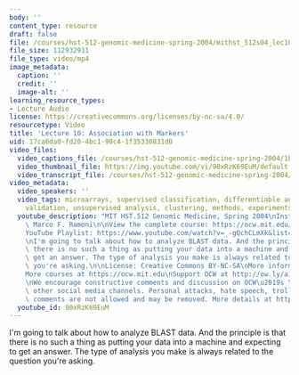 ```yaml
---
body: ''
content_type: resource
draft: false
file: /courses/hst-512-genomic-medicine-spring-2004/mithst_512s04_lec10_360p_16_9.mp4
file_size: 112932911
file_type: video/mp4
image_metadata:
  caption: ''
  credit: ''
  image-alt: ''
learning_resource_types:
- Lecture Audio
license: https://creativecommons.org/licenses/by-nc-sa/4.0/
resourcetype: Video
title: 'Lecture 10: Association with Markers'
uid: 17ca6da0-fd20-4bc1-90c4-1f35330831d0
video_files:
  video_captions_file: /courses/hst-512-genomic-medicine-spring-2004/1LJb05R-IlSu2oj6D9of1VAd2O3SOUJ3m_transcript.webvtt
  video_thumbnail_file: https://img.youtube.com/vi/90xRzK69EuM/default.jpg
  video_transcript_file: /courses/hst-512-genomic-medicine-spring-2004/1LJb05R-IlSu2oj6D9of1VAd2O3SOUJ3m_transcript.pdf
video_metadata:
  video_speakers: ''
  video_tags: microarrays, supervised classification, differentiable analysis, prediction,
    validation, unsupervised analysis, clustering, methods, experiments, base networks
  youtube_description: "MIT HST.512 Genomic Medicine, Spring 2004\nInstructor: Dr.\
    \ Marco F. Ramoni\n\nView the complete course: https://ocw.mit.edu/courses/hst-512-genomic-medicine-spring-2004/\n\
    YouTube Playlist: https://www.youtube.com/watch?v=_-gQchCLmXk&list=PLUl4u3cNGP613PJMNmRjAIdBr76goU1V5\n\
    \nI'm going to talk about how to analyze BLAST data. And the principle is that\
    \ there is no such a thing as putting your data into a machine and expecting to\
    \ get an answer. The type of analysis you make is always related to the question\
    \ you're asking.\n\nLicense: Creative Commons BY-NC-SA\nMore information at https://ocw.mit.edu/terms\n\
    More courses at https://ocw.mit.edu\nSupport OCW at http://ow.ly/a1If50zVRlQ\n\
    \nWe encourage constructive comments and discussion on OCW\u2019s YouTube and\
    \ other social media channels. Personal attacks, hate speech, trolling, and inappropriate\
    \ comments are not allowed and may be removed. More details at https://ocw.mit.edu/comments."
  youtube_id: 90xRzK69EuM
---
```

I'm going to talk about how to analyze BLAST data. And the principle is that there is no such a thing as putting your data into a machine and expecting to get an answer. The type of analysis you make is always related to the question you're asking.
